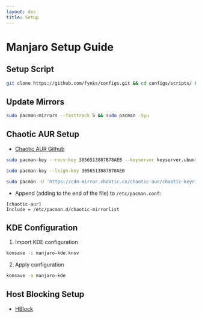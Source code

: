 ```yaml
---
layout: doc
title: Setup
---
```

# Manjaro Setup Guide
## Setup Script

```sh
git clone https://github.com/fynks/configs.git && cd configs/scripts/ && sudo chmod +x ./setup.sh && sudo ./setup.sh
```

## Update Mirrors
```bash
sudo pacman-mirrors --fasttrack 5 && sudo pacman -Syu 
```

## Chaotic AUR Setup
- [Chaotic AUR Github](https://github.com/chaotic-aur)
```bash
sudo pacman-key --recv-key 3056513887B78AEB --keyserver keyserver.ubuntu.com
```
```bash
sudo pacman-key --lsign-key 3056513887B78AEB
```
```bash
sudo pacman -U 'https://cdn-mirror.chaotic.cx/chaotic-aur/chaotic-keyring.pkg.tar.zst' 'https://cdn-mirror.chaotic.cx/chaotic-aur/chaotic-mirrorlist.pkg.tar.zst'
```
- Append (adding to the end of the file) to `/etc/pacman.conf`:
```
[chaotic-aur]
Include = /etc/pacman.d/chaotic-mirrorlist
```

## KDE Configuration
1. Import KDE configuration
```bash
konsave -i manjaro-kde.knsv
```
2. Apply configuration
```sh
konsave -a manjaro-kde
```

## Host Blocking Setup
- [HBlock](https://raw.githubusercontent.com/fynks/configs/refs/heads/main/system/backups/hblock_sources.list)



